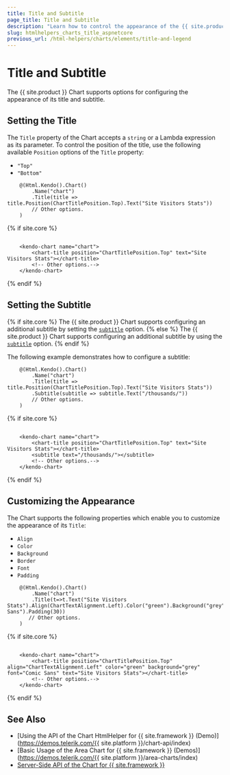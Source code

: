 ```yaml
---
title: Title and Subtitle
page_title: Title and Subtitle
description: "Learn how to control the appearance of the {{ site.product }} Charts' titles."
slug: htmlhelpers_charts_title_aspnetcore
previous_url: /html-helpers/charts/elements/title-and-legend 
---
```


# Title and Subtitle

The {{ site.product }} Chart supports options for configuring the appearance of its title and subtitle.

## Setting the Title

The `Title` property of the Chart accepts a `string` or a Lambda expression as its parameter. To control the position of the title, use the following available `Position` options of the `Title` property:

* `"Top"`
* `"Bottom"`

```HtmlHelper
    @(Html.Kendo().Chart()
        .Name("chart")
        .Title(title => title.Position(ChartTitlePosition.Top).Text("Site Visitors Stats"))
        // Other options.
    )
```
{% if site.core %}
```TagHelper

    <kendo-chart name="chart">
        <chart-title position="ChartTitlePosition.Top" text="Site Visitors Stats"></chart-title>
        <!-- Other options.-->
    </kendo-chart>

```
{% endif %}

## Setting the Subtitle

{% if site.core %}
The {{ site.product }} Chart supports configuring an additional subtitle by setting the [`subtitle`](https://docs.telerik.com/aspnet-core/api/kendo.mvc.ui.fluent/chartbuilder#subtitlesystemaction) option.
{% else %}
The {{ site.product }} Chart supports configuring an additional subtitle by using the [`subtitle`](https://docs.telerik.com/aspnet-mvc/api/kendo.mvc.ui.fluent/chartbuilder#subtitlesystemaction) option.
{% endif %}

The following example demonstrates how to configure a subtitle:

```HtmlHelper
    @(Html.Kendo().Chart()
        .Name("chart")
        .Title(title => title.Position(ChartTitlePosition.Top).Text("Site Visitors Stats"))
        .Subtitle(subtitle => subtitle.Text("/thousands/"))
        // Other options.
    )
```
{% if site.core %}
```TagHelper

    <kendo-chart name="chart">
        <chart-title position="ChartTitlePosition.Top" text="Site Visitors Stats"></chart-title>
        <subtitle text="/thousands/"></subtitle>
        <!-- Other options.-->
    </kendo-chart>
```
{% endif %}

## Customizing the Appearance

The Chart supports the following properties which enable you to customize the appearance of its `Title`:

* `Align`
* `Color`
* `Background`
* `Border`
* `Font`
* `Padding`

```HtmlHelper
    @(Html.Kendo().Chart()
        .Name("chart")
        .Title(t=>t.Text("Site Visitors Stats").Align(ChartTextAlignment.Left).Color("green").Background("grey").Border(1,"green",ChartDashType.Solid).Font("Comic Sans").Padding(30))
       // Other options.
    )
```
{% if site.core %}
```TagHelper

    <kendo-chart name="chart">
        <chart-title position="ChartTitlePosition.Top" align="ChartTextAlignment.Left" color="green" background="grey" font="Comic Sans" text="Site Visitors Stats"></chart-title>
        <!-- Other options.-->
    </kendo-chart>

```
{% endif %}

## See Also

* [Using the API of the Chart HtmlHelper for {{ site.framework }} (Demo)](https://demos.telerik.com/{{ site.platform }}/chart-api/index)
* [Basic Usage of the Area Chart for {{ site.framework }} (Demos)](https://demos.telerik.com/{{ site.platform }}/area-charts/index)
* [Server-Side API of the Chart for {{ site.framework }}](/api/chart)

